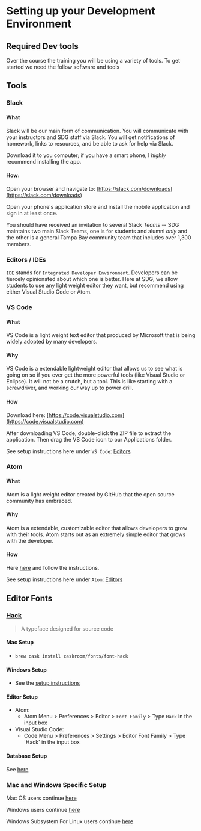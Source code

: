 # Setting up your Development Environment

## Required Dev tools

Over the course the training you will be using a variety of tools. To get started we need the follow software and tools

## Tools

### Slack

#### What

Slack will be our main form of communication. You will communicate with your instructors and SDG staff via Slack. You will get notifications of homework, links to resources, and be able to ask for help via Slack.

Download it to you computer; if you have a smart phone, I _highly_ recommend installing the app.

#### How:

Open your browser and navigate to: [https://slack.com/downloads](https://slack.com/downloads)

Open your phone's application store and install the mobile application and sign in at least once.

You should have received an invitation to several Slack _Teams_ -- SDG maintains two main Slack Teams, one is for students and alumni _only_ and the other is a general Tampa Bay community team that includes over 1,300 members.

### Editors / IDEs

`IDE` stands for `Integrated Developer Environment`. Developers can be fiercely opinionated about which one is better. Here at SDG, we allow students to use any light weight editor they want, but recommend using either Visual Studio Code or Atom.

### VS Code

#### What

VS Code is a light weight text editor that produced by Microsoft that is being widely adopted by many developers.

#### Why

VS Code is a extendable lightweight editor that allows us to see what is going on so if you ever get the more powerful tools (like Visual Studio or Eclipse). It will not be a crutch, but a tool. This is like starting with a screwdriver, and working our way up to power drill.

#### How

Download here: [https://code.visualstudio.com](https://code.visualstudio.com)

After downloading VS Code, double-click the ZIP file to extract the application. Then drag the VS Code icon to our Applications folder.

See setup instructions here under `VS Code`: [Editors](./editors)

### Atom

#### What

Atom is a light weight editor created by GitHub that the open source community has embraced.

#### Why

Atom is a extendable, customizable editor that allows developers to grow with their tools. Atom starts out as an extremely simple editor that grows with the developer.

#### How

Here [here](https://atom.io/) and follow the instructions.

See setup instructions here under `Atom`: [Editors](./editors)

## Editor Fonts

### [Hack](https://sourcefoundry.org/hack/)

> A typeface designed for source code

#### Mac Setup

- `brew cask install caskroom/fonts/font-hack`

#### Windows Setup

- See the [setup instructions](https://github.com/source-foundry/Hack#windows)

#### Editor Setup

- Atom:
  - Atom Menu > Preferences > Editor > `Font Family` > Type `Hack` in the input box
- Visual Studio Code:
  - Code Menu > Preferences > Settings > Editor Font Family > Type 'Hack' in the input box

#### Database Setup

See [here](./postgresql)

### Mac and Windows Specific Setup

Mac OS users continue [here](./environment-mac)

Windows users continue [here](./environment-windows)

Windows Subsystem For Linux users continue [here](./environment-linux-subsystem-windows)
